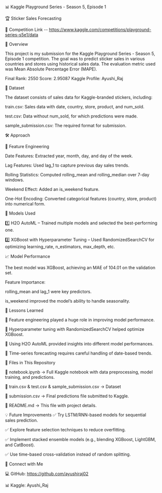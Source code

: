 📊 Kaggle Playground Series - Season 5, Episode 1


🏆 Sticker Sales Forecasting


🔗 Competition Link -- https://www.kaggle.com/competitions/playground-series-s5e1/data



🚀 Overview

This project is my submission for the Kaggle Playground Series - Season 5, Episode 1 competition. The goal was to predict sticker sales in various countries and stores using historical sales data. The evaluation metric used was Mean Absolute Percentage Error (MAPE).

Final Rank: 2550
Score: 2.95087
Kaggle Profile: Ayushi_Raj




📂 Dataset

The dataset consists of sales data for Kaggle-branded stickers, including:

train.csv: Sales data with date, country, store, product, and num_sold.

test.csv: Data without num_sold, for which predictions were made.

sample_submission.csv: The required format for submission.






🛠 Approach

🔎 Feature Engineering

Date Features: Extracted year, month, day, and day of the week.

Lag Features: Used lag_1 to capture previous day sales trends.

Rolling Statistics: Computed rolling_mean and rolling_median over 7-day windows.

Weekend Effect: Added an is_weekend feature.

One-Hot Encoding: Converted categorical features (country, store, product) into numerical form.





🤖 Models Used

1️⃣ H2O AutoML – Trained multiple models and selected the best-performing one.

2️⃣ XGBoost with Hyperparameter Tuning – Used RandomizedSearchCV for optimizing learning_rate, n_estimators, max_depth, etc.





📈 Model Performance

The best model was XGBoost, achieving an MAE of 104.01 on the validation set.

Feature Importance:

rolling_mean and lag_1 were key predictors.

is_weekend improved the model’s ability to handle seasonality.




📌 Lessons Learned

🔹 Feature engineering played a huge role in improving model performance.

🔹 Hyperparameter tuning with RandomizedSearchCV helped optimize XGBoost.

🔹 Using H2O AutoML provided insights into different model performances.

🔹 Time-series forecasting requires careful handling of date-based trends.





📁 Files in This Repository

📌 notebook.ipynb → Full Kaggle notebook with data preprocessing, model training, and predictions.

📌 train.csv & test.csv & sample_submission.csv → Dataset 

📌 submission.csv → Final predictions file submitted to Kaggle.

📌 README.md → This file with project details.





💡 Future Improvements
✅ Try LSTM/RNN-based models for sequential sales prediction.

✅ Explore feature selection techniques to reduce overfitting.

✅ Implement stacked ensemble models (e.g., blending XGBoost, LightGBM, and CatBoost).

✅ Use time-based cross-validation instead of random splitting.







🔗 Connect with Me

💻 GitHub: https://github.com/ayushiraj02

📊 Kaggle: Ayushi_Raj


